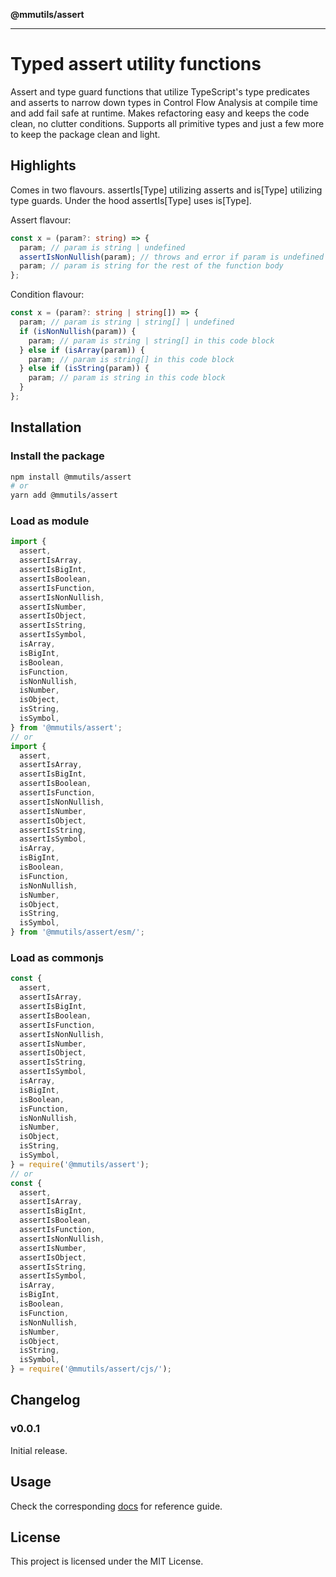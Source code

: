 **@mmutils/assert**

***

# Typed assert utility functions

Assert and type guard functions that utilize TypeScript's type predicates and asserts to narrow down types in Control Flow Analysis at compile time and add fail safe at runtime. Makes refactoring easy and keeps the code clean, no clutter conditions. Supports all primitive types and just a few more to keep the package
clean and light.

## Highlights

Comes in two flavours. assertIs[Type] utilizing asserts and is[Type] utilizing type guards. Under the hood assertIs[Type] uses is[Type].

Assert flavour:

```typescript
const x = (param?: string) => {
  param; // param is string | undefined
  assertIsNonNullish(param); // throws and error if param is undefined or null
  param; // param is string for the rest of the function body
};
```

Condition flavour:

```typescript
const x = (param?: string | string[]) => {
  param; // param is string | string[] | undefined
  if (isNonNullish(param)) {
    param; // param is string | string[] in this code block
  } else if (isArray(param)) {
    param; // param is string[] in this code block
  } else if (isString(param)) {
    param; // param is string in this code block
  }
};
```

## Installation

### Install the package

```sh
npm install @mmutils/assert
# or
yarn add @mmutils/assert
```

### Load as module

```javascript
import {
  assert,
  assertIsArray,
  assertIsBigInt,
  assertIsBoolean,
  assertIsFunction,
  assertIsNonNullish,
  assertIsNumber,
  assertIsObject,
  assertIsString,
  assertIsSymbol,
  isArray,
  isBigInt,
  isBoolean,
  isFunction,
  isNonNullish,
  isNumber,
  isObject,
  isString,
  isSymbol,
} from '@mmutils/assert';
// or
import {
  assert,
  assertIsArray,
  assertIsBigInt,
  assertIsBoolean,
  assertIsFunction,
  assertIsNonNullish,
  assertIsNumber,
  assertIsObject,
  assertIsString,
  assertIsSymbol,
  isArray,
  isBigInt,
  isBoolean,
  isFunction,
  isNonNullish,
  isNumber,
  isObject,
  isString,
  isSymbol,
} from '@mmutils/assert/esm/';
```

### Load as commonjs

```javascript
const {
  assert,
  assertIsArray,
  assertIsBigInt,
  assertIsBoolean,
  assertIsFunction,
  assertIsNonNullish,
  assertIsNumber,
  assertIsObject,
  assertIsString,
  assertIsSymbol,
  isArray,
  isBigInt,
  isBoolean,
  isFunction,
  isNonNullish,
  isNumber,
  isObject,
  isString,
  isSymbol,
} = require('@mmutils/assert');
// or
const {
  assert,
  assertIsArray,
  assertIsBigInt,
  assertIsBoolean,
  assertIsFunction,
  assertIsNonNullish,
  assertIsNumber,
  assertIsObject,
  assertIsString,
  assertIsSymbol,
  isArray,
  isBigInt,
  isBoolean,
  isFunction,
  isNonNullish,
  isNumber,
  isObject,
  isString,
  isSymbol,
} = require('@mmutils/assert/cjs/');
```

## Changelog

### v0.0.1

Initial release.

## Usage

Check the corresponding [docs](docs/modules.md) for reference guide.

## License

This project is licensed under the MIT License.
